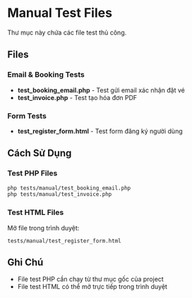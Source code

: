 # Manual Test Files

Thư mục này chứa các file test thủ công.

## Files

### Email & Booking Tests

- **test_booking_email.php** - Test gửi email xác nhận đặt vé
- **test_invoice.php** - Test tạo hóa đơn PDF

### Form Tests

- **test_register_form.html** - Test form đăng ký người dùng

## Cách Sử Dụng

### Test PHP Files

```bash
php tests/manual/test_booking_email.php
php tests/manual/test_invoice.php
```

### Test HTML Files

Mở file trong trình duyệt:

```
tests/manual/test_register_form.html
```

## Ghi Chú

- File test PHP cần chạy từ thư mục gốc của project
- File test HTML có thể mở trực tiếp trong trình duyệt
